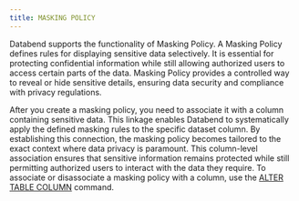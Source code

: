 ```yaml
---
title: MASKING POLICY
---
```


Databend supports the functionality of Masking Policy. A Masking Policy defines rules for displaying sensitive data selectively. It is essential for protecting confidential information while still allowing authorized users to access certain parts of the data. Masking Policy provides a controlled way to reveal or hide sensitive details, ensuring data security and compliance with privacy regulations.

After you create a masking policy, you need to associate it with a column containing sensitive data. This linkage enables Databend to systematically apply the defined masking rules to the specific dataset column. By establishing this connection, the masking policy becomes tailored to the exact context where data privacy is paramount. This column-level association ensures that sensitive information remains protected while still permitting authorized users to interact with the data they require. To associate or disassociate a masking policy with a column, use the [ALTER TABLE COLUMN](../20-table/90-alter-table-column.md) command.